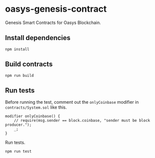 # oasys-genesis-contract

Genesis Smart Contracts for Oasys Blockchain.

## Install dependencies

```shell
npm install
```

## Build contracts

```
npm run build
```

## Run tests

Before running the test, comment out the `onlyCoinbase` modifier in `contracts/System.sol` like this.

```solidity:contracts/System.sol
modifier onlyCoinbase() {
    // require(msg.sender == block.coinbase, "sender must be block producer.");
    _;
}
```

Run tests.
```shell
npm run test
```